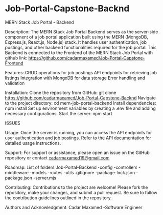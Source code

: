 # Job-Portal-Capstone-Backnd
MERN Stack Job Portal - Backend

Description:
The MERN Stack Job Portal Backend serves as the server-side component of a job portal application built using the MERN (MongoDB, Express.js, React.js, Node.js) stack. It handles user authentication, job postings, and other backend functionalities required for the job portal. This Backend is connected to the Frontend of the MERN Stack Job Portal with github link: https://github.com/cadarmaxamed/Job-Portal-Capstone-Frontend

Features:
CRUD operations for job postings
API endpoints for retrieving job listings
Integration with MongoDB for data storage
Error handling and validation

Installation:
Clone the repository from GitHub: git clone https://github.com/cadarmaxamed/Job-Portal-Capstone-Backnd
Navigate to the project directory: cd mern-job-portal-backend
Install dependencies: npm install
Set up environment variables by creating a .env file and adding necessary configurations.
Start the server: npm start

ISSUES



Usage:
Once the server is running, you can access the API endpoints for user authentication and job postings. Refer to the API documentation for detailed usage instructions.

Support:
For support or assistance, please open an issue on the GitHub repository or contact cadarmaxamed19@gmail.com 

Roadmap: List of folders
Job-Portal-Backend
-config
-controllers
-middleware
-models
-routes
-utils
.gitignore
-package-lock.json
-package.json
-server.mjs


Contributing:
Contributions to the project are welcome! Please fork the repository, make your changes, and submit a pull request. Be sure to follow the contribution guidelines outlined in the repository.

Authors and Acknowledgment:
Cadar Maxamed -Software Engineer


